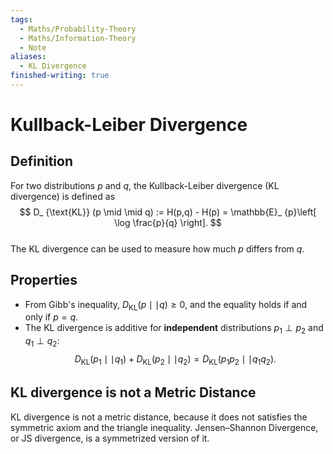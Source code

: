 ```yaml
---  
tags:  
  - Maths/Probability-Theory  
  - Maths/Information-Theory  
  - Note  
aliases:  
  - KL Divergence  
finished-writing: true  
---  
```

# Kullback-Leiber Divergence  
  
## Definition  
  
For two distributions $p$ and $q$, the Kullback-Leiber divergence (KL divergence) is defined as  
$$  
D_ {\text{KL}} (p \mid \mid q) := H(p,q) - H(p) = \mathbb{E}_ {p}\left[ \log \frac{p}{q} \right].  
$$  
The KL divergence can be used to measure how much $p$ differs from $q$.  
## Properties  
  
- From Gibb's inequality, $D_ {\text{KL}}(p \mid \mid q) \geq 0$, and the equality holds if and only if $p =q$.  
- The KL divergence is additive for **independent** distributions $p_ {1} \perp p_ {2}$ and $q_ {1} \perp q_ {2}$: $$ D_ {\text{KL}}(p_ {1} \mid \mid q_ {1}) + D_ {\text{KL}}(p_ {2} \mid \mid q_ {2}) = D_ {\text{KL}}(p_ {1}p_ {2} \mid \mid q_ {1}q_ {2}).$$  
  
## KL divergence is not a Metric Distance  
  
KL divergence is not a metric distance, because it does not satisfies the symmetric axiom and the triangle inequality. Jensen–Shannon Divergence, or JS divergence, is a symmetrized version of it.  
